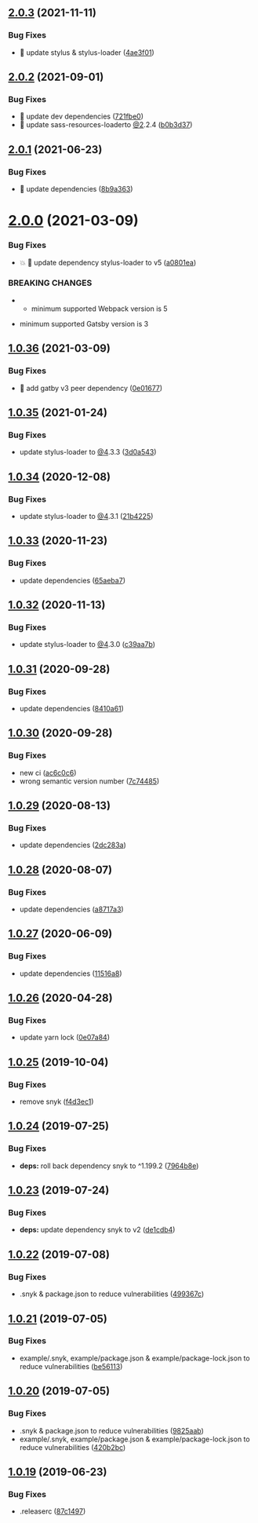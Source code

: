 ## [2.0.3](https://github.com/JimmyBeldone/gatsby-plugin-stylus-resources/compare/v2.0.2...v2.0.3) (2021-11-11)


### Bug Fixes

* 🐛 update stylus & stylus-loader ([4ae3f01](https://github.com/JimmyBeldone/gatsby-plugin-stylus-resources/commit/4ae3f0110604c7931ca85b9c8cc95e32165e571c))

## [2.0.2](https://github.com/JimmyBeldone/gatsby-plugin-stylus-resources/compare/v2.0.1...v2.0.2) (2021-09-01)


### Bug Fixes

* 🐛 update dev dependencies ([721fbe0](https://github.com/JimmyBeldone/gatsby-plugin-stylus-resources/commit/721fbe00ab072178eb7131d80894a82cdf129872))
* 🐛 update sass-resources-loaderto [@2](https://github.com/2).2.4 ([b0b3d37](https://github.com/JimmyBeldone/gatsby-plugin-stylus-resources/commit/b0b3d37e832c1fb2abb0f6e36541286b6a8ac08e))

## [2.0.1](https://github.com/JimmyBeldone/gatsby-plugin-stylus-resources/compare/v2.0.0...v2.0.1) (2021-06-23)


### Bug Fixes

* 🐛 update dependencies ([8b9a363](https://github.com/JimmyBeldone/gatsby-plugin-stylus-resources/commit/8b9a363a76e63a1cf47f35193acdf9dd3a9e4da1))

# [2.0.0](https://github.com/JimmyBeldone/gatsby-plugin-stylus-resources/compare/v1.0.36...v2.0.0) (2021-03-09)


### Bug Fixes

* 💥 🐛 update dependency stylus-loader to v5 ([a0801ea](https://github.com/JimmyBeldone/gatsby-plugin-stylus-resources/commit/a0801eaaf4747fc746326c3fc0cf0ce1dd7c8384))


### BREAKING CHANGES

* - minimum supported Webpack version is 5
- minimum supported Gatsby version is 3

## [1.0.36](https://github.com/JimmyBeldone/gatsby-plugin-stylus-resources/compare/v1.0.35...v1.0.36) (2021-03-09)


### Bug Fixes

* 🐛 add gatby v3 peer dependency ([0e01677](https://github.com/JimmyBeldone/gatsby-plugin-stylus-resources/commit/0e0167785d4b9d1bc897bf7427fcf2afee87426b))

## [1.0.35](https://github.com/JimmyBeldone/gatsby-plugin-stylus-resources/compare/v1.0.34...v1.0.35) (2021-01-24)


### Bug Fixes

* update stylus-loader to [@4](https://github.com/4).3.3 ([3d0a543](https://github.com/JimmyBeldone/gatsby-plugin-stylus-resources/commit/3d0a54355f44ad833648ade88bdcad376a41a107))

## [1.0.34](https://github.com/JimmyBeldone/gatsby-plugin-stylus-resources/compare/v1.0.33...v1.0.34) (2020-12-08)


### Bug Fixes

* update stylus-loader to [@4](https://github.com/4).3.1 ([21b4225](https://github.com/JimmyBeldone/gatsby-plugin-stylus-resources/commit/21b422580238a6b8c8efb52146e732184a2cf23e))

## [1.0.33](https://github.com/JimmyBeldone/gatsby-plugin-stylus-resources/compare/v1.0.32...v1.0.33) (2020-11-23)


### Bug Fixes

* update dependencies ([65aeba7](https://github.com/JimmyBeldone/gatsby-plugin-stylus-resources/commit/65aeba7f30a0938a3c2bf63529e7380fdf9b5f2e))

## [1.0.32](https://github.com/JimmyBeldone/gatsby-plugin-stylus-resources/compare/v1.0.31...v1.0.32) (2020-11-13)


### Bug Fixes

* update stylus-loader to [@4](https://github.com/4).3.0 ([c39aa7b](https://github.com/JimmyBeldone/gatsby-plugin-stylus-resources/commit/c39aa7bb2a4f7c82d481567429f34e9f281e1251))

## [1.0.31](https://github.com/JimmyBeldone/gatsby-plugin-stylus-resources/compare/v1.0.30...v1.0.31) (2020-09-28)


### Bug Fixes

* update dependencies ([8410a61](https://github.com/JimmyBeldone/gatsby-plugin-stylus-resources/commit/8410a616c9a5b0e67a965f3817e2983870df57bb))

## [1.0.30](https://github.com/JimmyBeldone/gatsby-plugin-stylus-resources/compare/v1.0.29...v1.0.30) (2020-09-28)


### Bug Fixes

* new ci ([ac6c0c6](https://github.com/JimmyBeldone/gatsby-plugin-stylus-resources/commit/ac6c0c64d25731fdf7527bf7523fa7f1bd163f87))
* wrong semantic version number ([7c74485](https://github.com/JimmyBeldone/gatsby-plugin-stylus-resources/commit/7c7448557b6b875873afd73946c8c8c699eec558))

## [1.0.29](https://github.com/JimmyBeldone/gatsby-plugin-stylus-resources/compare/v1.0.28...v1.0.29) (2020-08-13)


### Bug Fixes

* update dependencies ([2dc283a](https://github.com/JimmyBeldone/gatsby-plugin-stylus-resources/commit/2dc283a1cd1cc029cf197cf91bf7548b225043d5))

## [1.0.28](https://github.com/JimmyBeldone/gatsby-plugin-stylus-resources/compare/v1.0.27...v1.0.28) (2020-08-07)


### Bug Fixes

* update dependencies ([a8717a3](https://github.com/JimmyBeldone/gatsby-plugin-stylus-resources/commit/a8717a3a7bbc8001fc89ae838b74c0fee344fffa))

## [1.0.27](https://github.com/JimmyBeldone/gatsby-plugin-stylus-resources/compare/v1.0.26...v1.0.27) (2020-06-09)


### Bug Fixes

* update dependencies ([11516a8](https://github.com/JimmyBeldone/gatsby-plugin-stylus-resources/commit/11516a8f1118a457de7ce65a4bc8cb02437ff2f7))

## [1.0.26](https://github.com/JimmyBeldone/gatsby-plugin-stylus-resources/compare/v1.0.25...v1.0.26) (2020-04-28)


### Bug Fixes

* update yarn lock ([0e07a84](https://github.com/JimmyBeldone/gatsby-plugin-stylus-resources/commit/0e07a84e5e1e40a1b7a72ae8f20531375ef72474))

## [1.0.25](https://github.com/JimmyBeldone/gatsby-plugin-stylus-resources/compare/v1.0.24...v1.0.25) (2019-10-04)


### Bug Fixes

* remove snyk ([f4d3ec1](https://github.com/JimmyBeldone/gatsby-plugin-stylus-resources/commit/f4d3ec1))

## [1.0.24](https://github.com/JimmyBeldone/gatsby-plugin-stylus-resources/compare/v1.0.23...v1.0.24) (2019-07-25)


### Bug Fixes

* **deps:** roll back dependency snyk to ^1.199.2 ([7964b8e](https://github.com/JimmyBeldone/gatsby-plugin-stylus-resources/commit/7964b8e))

## [1.0.23](https://github.com/JimmyBeldone/gatsby-plugin-stylus-resources/compare/v1.0.22...v1.0.23) (2019-07-24)


### Bug Fixes

* **deps:** update dependency snyk to v2 ([de1cdb4](https://github.com/JimmyBeldone/gatsby-plugin-stylus-resources/commit/de1cdb4))

## [1.0.22](https://github.com/JimmyBeldone/gatsby-plugin-stylus-resources/compare/v1.0.21...v1.0.22) (2019-07-08)


### Bug Fixes

* .snyk & package.json to reduce vulnerabilities ([499367c](https://github.com/JimmyBeldone/gatsby-plugin-stylus-resources/commit/499367c))

## [1.0.21](https://github.com/JimmyBeldone/gatsby-plugin-stylus-resources/compare/v1.0.20...v1.0.21) (2019-07-05)


### Bug Fixes

* example/.snyk, example/package.json & example/package-lock.json to reduce vulnerabilities ([be56113](https://github.com/JimmyBeldone/gatsby-plugin-stylus-resources/commit/be56113))

## [1.0.20](https://github.com/JimmyBeldone/gatsby-plugin-stylus-resources/compare/v1.0.19...v1.0.20) (2019-07-05)


### Bug Fixes

* .snyk & package.json to reduce vulnerabilities ([9825aab](https://github.com/JimmyBeldone/gatsby-plugin-stylus-resources/commit/9825aab))
* example/.snyk, example/package.json & example/package-lock.json to reduce vulnerabilities ([420b2bc](https://github.com/JimmyBeldone/gatsby-plugin-stylus-resources/commit/420b2bc))

## [1.0.19](https://github.com/JimmyBeldone/gatsby-plugin-stylus-resources/compare/v1.0.18...v1.0.19) (2019-06-23)


### Bug Fixes

* .releaserc ([87c1497](https://github.com/JimmyBeldone/gatsby-plugin-stylus-resources/commit/87c1497))

